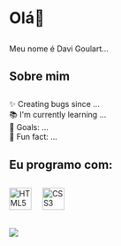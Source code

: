 <h1 align="left">Olá👋</h1>

##

<p align="left">Meu nome é Davi Goulart...</p>

##

<h2 align="left">Sobre mim</h2>

##

<p align="left">✨ Creating bugs since ...<br>📚 I'm currently learning ...<br>🎯 Goals: ...<br>🎲 Fun fact: ...</p>

##

<h2 align="left">Eu programo com:</h2>

##

<div align="left">
 <img src="https://cdn.jsdelivr.net/gh/devicons/devicon@latest/icons/html5/html5-original.svg" height="40" alt="HTML5 logo">
  <img width="12">
 <img src="https://cdn.jsdelivr.net/gh/devicons/devicon@latest/icons/css3/css3-original.svg" height="40" alt="CSS3 logo">
  <img width="12">
</div>

##

<a href="https://www.linkedin.com/in/davi-goulart-bastos-a3b690266/" target="blank" rel="external"><img src="https://img.shields.io/badge/LinkedIn-0077B5?style=for-the-badge&logo=linkedin&logoColor=white" taget="blank"></a>
